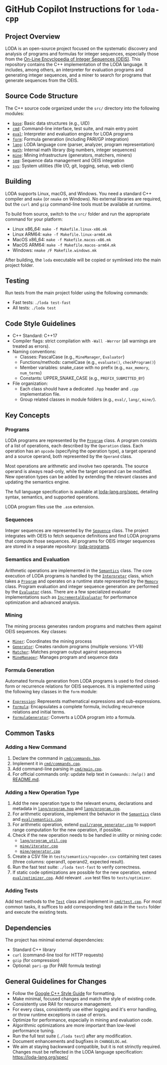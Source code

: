 # GitHub Copilot Instructions for `loda-cpp`

## Project Overview

LODA is an open-source project focused on the systematic discovery and analysis of programs and formulas for integer sequences, especially those from the [On-Line Encyclopedia of Integer Sequences (OEIS)](https://oeis.org/). This repository contains the C++ implementation of the LODA language. It includes, among others, an interpreter for evaluation programs and generating integer sequences, and a miner to search for programs that generate sequences from the OEIS.

## Source Code Structure

The C++ source code organized under the `src/` directory into the following modules:

- [`base`](../src/base): Basic data structures (e.g., UID)
- [`cmd`](../src/cmd): Command-line interface, test suite, and main entry point
- [`eval`](../src/eval): Interpreter and evaluation engine for LODA programs
- [`form`](../src/form): Formula generation (including PARI/GP integration)
- [`lang`](../src/lang): LODA language core (parser, analyzer, program representation)
- [`math`](../src/math): Internal math library (big numbers, integer sequences)
- [`mine`](../src/mine): Mining infrastructure (generators, matchers, miners)
- [`seq`](../src/seq): Sequence data management and OEIS integration
- [`sys`](../src/sys): System utilities (file I/O, git, logging, setup, web client)

## Building

LODA supports Linux, macOS, and Windows. You need a standard C++ compiler and `make` (or `nmake` on Windows). No external libraries are required, but the `curl` and `gzip` command-line tools must be available at runtime.

To build from source, switch to the `src/` folder and run the appropriate command for your platform:

* Linux x86\_64: `make -f Makefile.linux-x86.mk`
* Linux ARM64: `make -f Makefile.linux-arm64.mk`
* MacOS x86\_64: `make -f Makefile.macos-x86.mk`
* MacOS ARM64: `make -f Makefile.macos-arm64.mk`
* Windows: `nmake /F Makefile.windows.mk`

After building, the `loda` executable will be copied or symlinked into the main project folder.

## Testing

Run tests from the main project folder using the following commands:
- Fast tests: `./loda test-fast`
- All tests: `./loda test`

## Code Style Guidelines

- C++ Standard: C++17
- Compiler flags: strict compilation with `-Wall -Werror` (all warnings are treated as errors).
- Naming conventions:
  - Classes: PascalCase (e.g., `MineManager`, `Evaluator`)
  - Functions/methods: camelCase (e.g., `evaluate()`, `checkProgram()`)
  - Member variables: snake_case with no prefix (e.g., `max_memory`, `num_terms`)
  - Constants: UPPER_SNAKE_CASE (e.g., `PREFIX_SUBMITTED_BY`)
- File organization:  
  - Each class should have a dedicated `.hpp` header and `.cpp` implementation file.
  - Group related classes in module folders (e.g., `eval/`, `lang/`, `mine/`).

## Key Concepts

### Programs

LODA programs are represented by the [`Program`](../src/lang/program.hpp) class. A program consists of a list of operations, each described by the `Operation` class. Each operation has an `opcode` (specifying the operation type), a target operand and a source operand, both represented by the `Operand` class.

Most operations are arithmetic and involve two operands. The source operand is always read-only, while the target operand can be modified. New operation types can be added by extending the relevant classes and updating the semantics engine.

The full language specification is available at [loda-lang.org/spec](https://loda-lang.org/spec/), detailing syntax, semantics, and supported operations.

LODA program files use the `.asm` extension.

### Sequences

Integer sequences are represented by the [`Sequence`](../src/math/sequence.hpp) class. The project integrates with OEIS to fetch sequence definitions and find LODA programs that compute those sequences.
All programs for OEIS integer sequences are stored in a separate repository: [loda-programs](https://github.com/loda-lang/loda-programs).

### Semantics and Evaluation

Arithmetic operations are implemented in the [`Semantics`](../src/eval/semantics.hpp) class. The core execution of LODA programs is handled by the [`Interpreter`](../src/eval/interpreter.hpp) class, which takes a [`Program`](../src/lang/program.hpp) and operates on a runtime state represented by the [`Memory`](../src/eval/memory.hpp) class. Program evaluation and integer sequence generation are performed by the [`Evaluator`](../src/eval/evaluator.hpp) class. There are a few specialized evaluator implementations such as [`IncrementalEvaluator`](../src/eval/evaluator_inc.hpp) for performance optimization and advanced analysis.

### Mining

The mining process generates random programs and matches them against OEIS sequences. Key classes:
- [`Miner`](../src/mine/miner.hpp): Coordinates the mining process
- [`Generator`](../src/mine/generator.hpp): Creates random programs (multiple versions: V1-V8)
- [`Matcher`](../src/mine/matcher.hpp): Matches program output against sequences
- [`MineManager`](../src/mine/mine_manager.hpp): Manages program and sequence data

### Formula Generation

Automated formula generation from LODA programs is used to find closed-form or recurrence relations for OEIS sequences. It is implemented using the following key classes in the `form` module:
- [`Expression`](../src/form/expression.hpp): Represents mathematical expressions and sub-expressions.
- [`Formula`](../src/form/formula.hpp): Encapsulates a complete formula, including recurrence relations and initial terms.
- [`FormulaGenerator`](../src/form/formula_generator.hpp): Converts a LODA program into a formula.

## Common Tasks

### Adding a New Command

1. Declare the command in [`cmd/commands.hpp`](../src/cmd/commands.hpp).
2. Implement it in [`cmd/commands.cpp`](../src/cmd/commands.cpp).
3. Add command-line parsing in [`cmd/main.cpp`](../src/cmd/main.cpp).
4. For official commands only: update help text in `Commands::help()` and [README.md](../README.md).

### Adding a New Operation Type

1. Add the new operation type to the relevant enums, declarations and metadata in [`lang/program.hpp`](../src/lang/program.hpp) and [`lang/program.cpp`](../src/lang/program.cpp).
2. For arithmetic operations, implement the behavior in the [`Semantics`](../src/eval/semantics.hpp) class and [`eval/semantics.cpp`](../src/eval/semantics.cpp).
3. For arithmetic operation, extend [`eval/range_generator.cpp`](../src/eval/range_generator.cpp) to support range computation for the new operation, if possible.
4. Check if the new operation needs to be handled in utility or mining code:
    - [`lang/program_util.cpp`](../src/lang/program_util.cpp)
    - [`mine/iterator.cpp`](../src/mine/iterator.cpp)
    - [`mine/generator.cpp`](../src/mine/generator.cpp)
5. Create a CSV file in `tests/semantics/<opcode>.csv` containing test cases (three columns: operand1, operand2, expected result).
6. Run the fast test suite: `./loda test-fast` to verify correctness.
7. If static code optimizations are possible for the new operation, extend [`eval/optimizer.cpp`](../src/eval/optimizer.cpp). Add relevant `.asm` test files to `tests/optimizer`.

### Adding Tests

Add test methods to the [`Test`](../src/cmd/test.hpp) class and implement in [`cmd/test.cpp`](../src/cmd/test.cpp). For most common tasks, it suffices to add corresponding test data in the `tests` folder and execute the existing tests.

## Dependencies

The project has minimal external dependencies:
- Standard C++ library
- `curl` (command-line tool for HTTP requests)
- `gzip` (for compression)
- Optional: `pari-gp` (for PARI formula testing)

## General Guidelines for Changes

- Follow the [Google C++ Style Guide](https://google.github.io/styleguide/cppguide.html) for formatting.
- Make minimal, focused changes and match the style of existing code.
- Consistently use RAII for resource management.
- For every class, consistently use either logging and it's error handling, or throw runtime exceptions in case of errors.
- Optimize for performance, especially in mining and evaluation code.
- Algorithmic optimizations are more important than low-level performance tuning.
- Run the full test suite (`./loda test`) after any modification.
- Document enhancements and bugfixes in `CHANGELOG.md`.
- We aim at staying backwward compatible, but it is not strinctly required. Changes must be reflected in the LODA language specification: https://loda-lang.org/spec/

